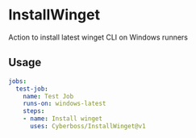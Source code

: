 # InstallWinget
Action to install latest winget CLI on Windows runners

## Usage

```yml
jobs:
  test-job:
    name: Test Job
    runs-on: windows-latest
    steps:
    - name: Install winget
      uses: Cyberboss/InstallWinget@v1
```
